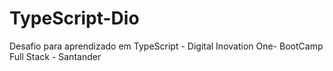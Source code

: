 # TypeScript-Dio
Desafio para aprendizado em TypeScript - Digital Inovation One- BootCamp Full Stack - Santander
